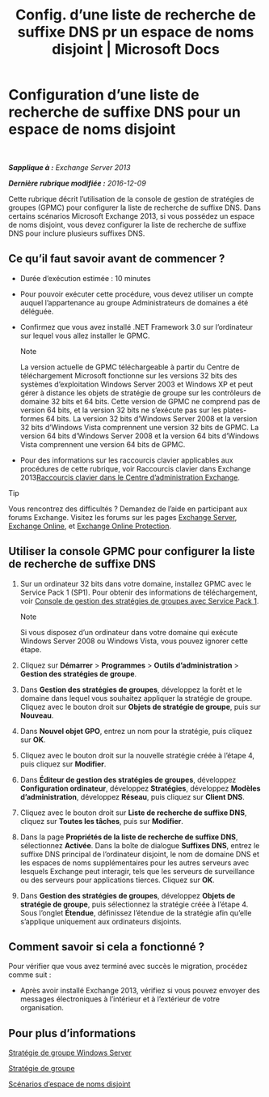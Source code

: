 ﻿---
title: 'Config. d’une liste de recherche de suffixe DNS pr un espace de noms disjoint | Microsoft Docs'
TOCTitle: Configuration d’une liste de recherche de suffixe DNS pour un espace de noms disjoint
ms:assetid: cfa715ac-7b69-47c3-b206-933ec2cf677b
ms:mtpsurl: https://technet.microsoft.com/fr-fr/library/Bb847901(v=EXCHG.150)
ms:contentKeyID: 50479264
ms.date: 04/24/2018
mtps_version: v=EXCHG.150
ms.translationtype: HT
---

# Configuration d’une liste de recherche de suffixe DNS pour un espace de noms disjoint

 

_**Sapplique à :** Exchange Server 2013_

_**Dernière rubrique modifiée :** 2016-12-09_

Cette rubrique décrit l’utilisation de la console de gestion de stratégies de groupes (GPMC) pour configurer la liste de recherche de suffixe DNS. Dans certains scénarios Microsoft Exchange 2013, si vous possédez un espace de noms disjoint, vous devez configurer la liste de recherche de suffixe DNS pour inclure plusieurs suffixes DNS.

## Ce qu’il faut savoir avant de commencer ?

  - Durée d’exécution estimée : 10 minutes

  - Pour pouvoir exécuter cette procédure, vous devez utiliser un compte auquel l’appartenance au groupe Administrateurs de domaines a été déléguée.

  - Confirmez que vous avez installé .NET Framework 3.0 sur l’ordinateur sur lequel vous allez installer le GPMC.
    
    > [!NOTE]
    > La version actuelle de GPMC téléchargeable à partir du Centre de téléchargement Microsoft fonctionne sur les versions 32 bits des systèmes d’exploitation Windows Server 2003 et Windows XP et peut gérer à distance les objets de stratégie de groupe sur les contrôleurs de domaine 32 bits et 64 bits. Cette version de GPMC ne comprend pas de version 64 bits, et la version 32 bits ne s’exécute pas sur les plates-formes 64 bits. La version 32 bits d’Windows Server 2008 et la version 32 bits d’Windows Vista comprennent une version 32 bits de GPMC. La version 64 bits d’Windows Server 2008 et la version 64 bits d’Windows Vista comprennent une version 64 bits de GPMC.


  - Pour des informations sur les raccourcis clavier applicables aux procédures de cette rubrique, voir Raccourcis clavier dans Exchange 2013[Raccourcis clavier dans le Centre d’administration Exchange](keyboard-shortcuts-in-the-exchange-admin-center-exchange-online-protection-help.md).

> [!TIP]
> Vous rencontrez des difficultés ? Demandez de l’aide en participant aux forums Exchange. Visitez les forums sur les pages <a href="https://go.microsoft.com/fwlink/p/?linkid=60612">Exchange Server</a>, <a href="https://go.microsoft.com/fwlink/p/?linkid=267542">Exchange Online</a>, et <a href="https://go.microsoft.com/fwlink/p/?linkid=285351">Exchange Online Protection</a>.


## Utiliser la console GPMC pour configurer la liste de recherche de suffixe DNS

1.  Sur un ordinateur 32 bits dans votre domaine, installez GPMC avec le Service Pack 1 (SP1). Pour obtenir des informations de téléchargement, voir [Console de gestion des stratégies de groupes avec Service Pack 1](https://go.microsoft.com/fwlink/p/?linkid=100126).
    
    > [!NOTE]
    > Si vous disposez d’un ordinateur dans votre domaine qui exécute Windows Server 2008 ou Windows Vista, vous pouvez ignorer cette étape.


2.  Cliquez sur **Démarrer** \> **Programmes** \> **Outils d’administration** \> **Gestion des stratégies de groupe**.

3.  Dans **Gestion des stratégies de groupes**, développez la forêt et le domaine dans lequel vous souhaitez appliquer la stratégie de groupe. Cliquez avec le bouton droit sur **Objets de stratégie de groupe**, puis sur **Nouveau**.

4.  Dans **Nouvel objet GPO**, entrez un nom pour la stratégie, puis cliquez sur **OK**.

5.  Cliquez avec le bouton droit sur la nouvelle stratégie créée à l’étape 4, puis cliquez sur **Modifier**.

6.  Dans **Éditeur de gestion des stratégies de groupes**, développez **Configuration ordinateur**, développez **Stratégies**, développez **Modèles d’administration**, développez **Réseau**, puis cliquez sur **Client DNS**.

7.  Cliquez avec le bouton droit sur **Liste de recherche de suffixe DNS**, cliquez sur **Toutes les tâches**, puis sur **Modifier**.

8.  Dans la page **Propriétés de la liste de recherche de suffixe DNS**, sélectionnez **Activée**. Dans la boîte de dialogue **Suffixes DNS**, entrez le suffixe DNS principal de l’ordinateur disjoint, le nom de domaine DNS et les espaces de noms supplémentaires pour les autres serveurs avec lesquels Exchange peut interagir, tels que les serveurs de surveillance ou des serveurs pour applications tierces. Cliquez sur **OK**.

9.  Dans **Gestion des stratégies de groupes**, développez **Objets de stratégie de groupe**, puis sélectionnez la stratégie créée à l’étape 4. Sous l’onglet **Étendue**, définissez l’étendue de la stratégie afin qu’elle s’applique uniquement aux ordinateurs disjoints.

## Comment savoir si cela a fonctionné ?

Pour vérifier que vous avez terminé avec succès le migration, procédez comme suit :

  - Après avoir installé Exchange 2013, vérifiez si vous pouvez envoyer des messages électroniques à l’intérieur et à l’extérieur de votre organisation.

## Pour plus d’informations

[Stratégie de groupe Windows Server](https://go.microsoft.com/fwlink/p/?linkid=100128)

[Stratégie de groupe](https://go.microsoft.com/fwlink/?linkid=268043)

[Scénarios d’espace de noms disjoint](disjoint-namespace-scenarios-exchange-2013-help.md)

